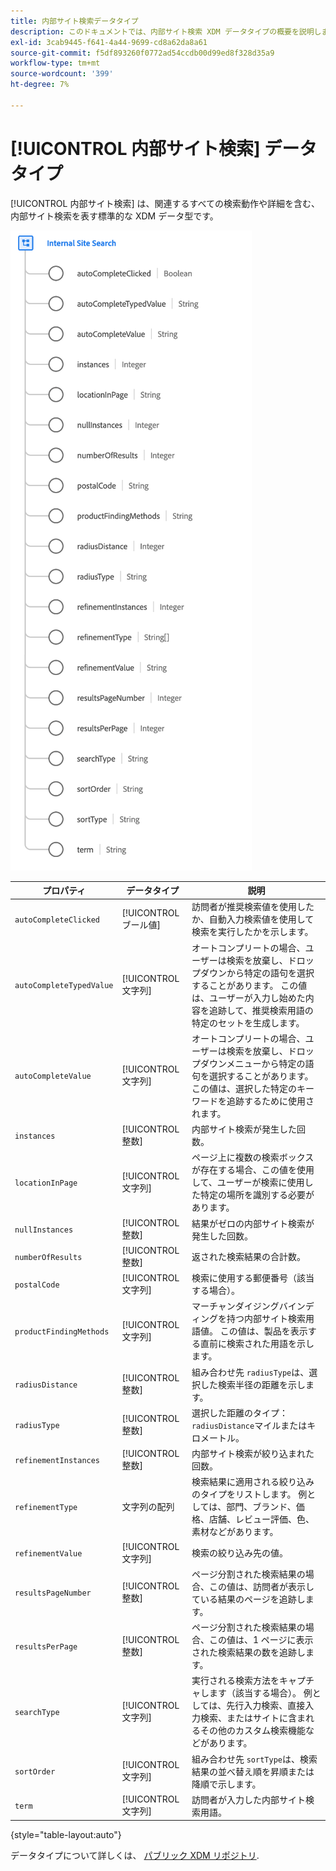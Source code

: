 ```yaml
---
title: 内部サイト検索データタイプ
description: このドキュメントでは、内部サイト検索 XDM データタイプの概要を説明します。
exl-id: 3cab9445-f641-4a44-9699-cd8a62da8a61
source-git-commit: f5df893260f0772ad54ccdb00d99ed8f328d35a9
workflow-type: tm+mt
source-wordcount: '399'
ht-degree: 7%

---
```


# [!UICONTROL 内部サイト検索] データタイプ

[!UICONTROL 内部サイト検索] は、関連するすべての検索動作や詳細を含む、内部サイト検索を表す標準的な XDM データ型です。

![](../images/data-types/internal-site-search.png)

| プロパティ | データタイプ | 説明 |
| --- | --- | --- |
| `autoCompleteClicked` | [!UICONTROL ブール値] | 訪問者が推奨検索値を使用したか、自動入力検索値を使用して検索を実行したかを示します。 |
| `autoCompleteTypedValue` | [!UICONTROL 文字列] | オートコンプリートの場合、ユーザーは検索を放棄し、ドロップダウンから特定の語句を選択することがあります。 この値は、ユーザーが入力し始めた内容を追跡して、推奨検索用語の特定のセットを生成します。 |
| `autoCompleteValue` | [!UICONTROL 文字列] | オートコンプリートの場合、ユーザーは検索を放棄し、ドロップダウンメニューから特定の語句を選択することがあります。 この値は、選択した特定のキーワードを追跡するために使用されます。 |
| `instances` | [!UICONTROL 整数] | 内部サイト検索が発生した回数。 |
| `locationInPage` | [!UICONTROL 文字列] | ページ上に複数の検索ボックスが存在する場合、この値を使用して、ユーザーが検索に使用した特定の場所を識別する必要があります。 |
| `nullInstances` | [!UICONTROL 整数] | 結果がゼロの内部サイト検索が発生した回数。 |
| `numberOfResults` | [!UICONTROL 整数] | 返された検索結果の合計数。 |
| `postalCode` | [!UICONTROL 文字列] | 検索に使用する郵便番号（該当する場合）。 |
| `productFindingMethods` | [!UICONTROL 文字列] | マーチャンダイジングバインディングを持つ内部サイト検索用語値。 この値は、製品を表示する直前に検索された用語を示します。 |
| `radiusDistance` | [!UICONTROL 整数] | 組み合わせ先 `radiusType`は、選択した検索半径の距離を示します。 |
| `radiusType` | [!UICONTROL 整数] | 選択した距離のタイプ： `radiusDistance`マイルまたはキロメートル。 |
| `refinementInstances` | [!UICONTROL 整数] | 内部サイト検索が絞り込まれた回数。 |
| `refinementType` | 文字列の配列 | 検索結果に適用される絞り込みのタイプをリストします。 例としては、部門、ブランド、価格、店舗、レビュー評価、色、素材などがあります。 |
| `refinementValue` | [!UICONTROL 文字列] | 検索の絞り込み先の値。 |
| `resultsPageNumber` | [!UICONTROL 整数] | ページ分割された検索結果の場合、この値は、訪問者が表示している結果のページを追跡します。 |
| `resultsPerPage` | [!UICONTROL 整数] | ページ分割された検索結果の場合、この値は、1 ページに表示された検索結果の数を追跡します。 |
| `searchType` | [!UICONTROL 文字列] | 実行される検索方法をキャプチャします（該当する場合）。 例としては、先行入力検索、直接入力検索、またはサイトに含まれるその他のカスタム検索機能などがあります。 |
| `sortOrder` | [!UICONTROL 文字列] | 組み合わせ先 `sortType`は、検索結果の並べ替え順を昇順または降順で示します。 |
| `term` | [!UICONTROL 文字列] | 訪問者が入力した内部サイト検索用語。 |

{style=&quot;table-layout:auto&quot;}

データタイプについて詳しくは、 [パブリック XDM リポジトリ](https://github.com/adobe/xdm/blob/master/docs/reference/datatypes/internal-site-search.schema.json).
